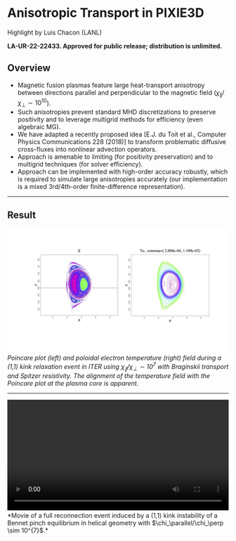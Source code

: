 # Anisotropic Transport in PIXIE3D
Highlight by Luis Chacon (LANL)

**LA-UR-22-22433. Approved for public release; distribution is unlimited.** 

## Overview

* Magnetic fusion plasmas feature large heat-transport anisotropy between directions parallel and perpendicular to the magnetic field ($\chi_\parallel/\chi_\perp \sim 10^{10}$).
* Such anisotropies prevent standard MHD discretizations to preserve positivity and to leverage multigrid methods for efficiency (even algebraic MG).
* We have adapted a recently proposed idea [E.J. du Toit et al., Computer Physics Communications 228 (2018)] to transform problematic diffusive cross-fluxes into nonlinear advection operators.
* Approach is amenable to limiting (for positivity preservation) and to multigrid techniques (for solver efficiency).
* Approach can be implemented with high-order accuracy robustly, which is required to simulate large anisotropies accurately (our implementation is a mixed 3rd/4th-order finite-difference representation).

----

## Result

![](img/gallery/iter-anisotropic-xport.jpg)
*Poincare plot (left) and poloidal electron temperature (right) field during a (1,1) kink relaxation event in ITER using $\chi_\parallel/\chi_\perp \sim 10^{7}$ with Braginskii transport and Spitzer resistivity. The alignment of the temperature field with the Poincare plot at the plasma core is apparent.*

----

<video controls preload="metadata" width="100%">
    <source src="../img/gallery/bpnch-hall-mhd-unif-rho-chi_par_1e3.mp4" type="video/mp4">
    Sorry, your browser doesn't support embedded videos.
</video>
*Movie of a full reconnection event induced by a (1,1) kink instability of a Bennet pinch equilibrium in helical geometry with $\chi_\parallel/\chi_\perp \sim 10^{7}$.*

<script type="text/x-mathjax-config">MathJax.Hub.Config({TeX: {equationNumbers: {autoNumber: "all"}}, tex2jax: {inlineMath: [['$','$']]}});</script>
<script type="text/javascript" src="https://cdnjs.cloudflare.com/ajax/libs/mathjax/2.7.2/MathJax.js?config=TeX-AMS_HTML"></script>

